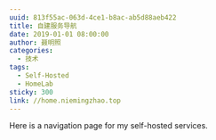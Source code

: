 ```yaml
---
uuid: 813f55ac-063d-4ce1-b8ac-ab5d88aeb422
title: 自建服务导航
date: 2019-01-01 08:00:00
author: 聂明照
categories:
  - 技术
tags:
  - Self-Hosted
  - HomeLab
sticky: 300
link: //home.niemingzhao.top
---
```


Here is a navigation page for my self-hosted services.
